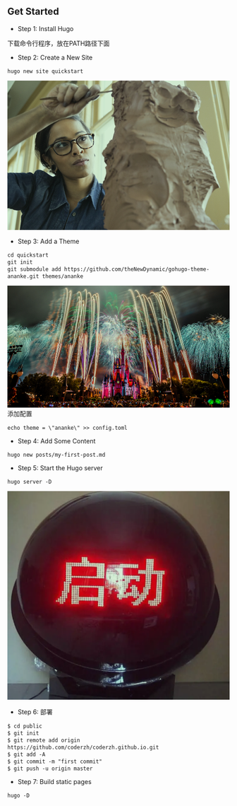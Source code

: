 
## Get Started

- Step 1: Install Hugo

下载命令行程序，放在PATH路径下面

- Step 2: Create a New Site
``` shell
hugo new site quickstart
```
![](images/2022-11-11-19-41-44.png)
- Step 3: Add a Theme 
``` shell
cd quickstart
git init
git submodule add https://github.com/theNewDynamic/gohugo-theme-ananke.git themes/ananke
```
![](images/2022-11-11-19-42-13.png)
添加配置
``` shell
echo theme = \"ananke\" >> config.toml
``` 

- Step 4: Add Some Content 
```shell
hugo new posts/my-first-post.md
```

- Step 5: Start the Hugo server
```
hugo server -D
```

![](images/2022-11-11-19-40-35.png)
- Step 6: 部署

```shell
$ cd public
$ git init
$ git remote add origin https://github.com/coderzh/coderzh.github.io.git
$ git add -A
$ git commit -m "first commit"
$ git push -u origin master
```

- Step 7: Build static pages

```shell
hugo -D
```
